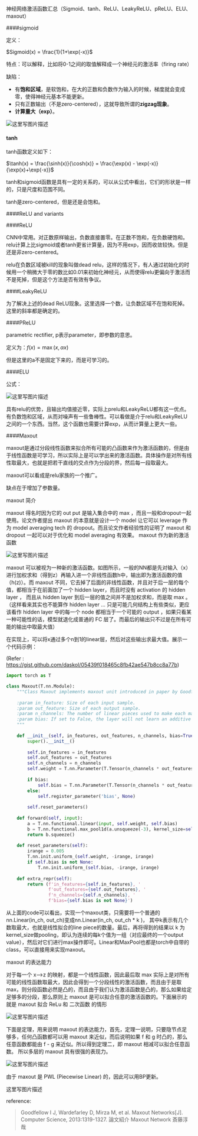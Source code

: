 神经网络激活函数汇总（Sigmoid、tanh、ReLU、LeakyReLU、pReLU、ELU、maxout）



####sigmoid

定义：

$Sigmoid(x) = \frac{1}{1+\exp(-x)}$

特点：可以解释，比如将0-1之间的取值解释成一个神经元的激活率（firing rate）

缺陷：

- 有**饱和区域**，是软饱和，在大的正数和负数作为输入的时候，梯度就会变成零，使得神经元基本不能更新。
- 只有正数输出（不是zero-centered），这就导致所谓的**zigzag现象**。
- **计算量大（exp）**。

![这里写图片描述](assets/70.png)



#### tanh

tanh函数定义如下：

$\tanh(x) = \frac{\sinh(x)}{\cosh(x)} = \frac{\exp(x) - \exp(-x)}{\exp(x)+\exp(-x)}$



tanh和sigmoid函数是具有一定的关系的，可以从公式中看出，它们的形状是一样的，只是尺度和范围不同。

tanh是zero-centered，但是还是会饱和。



####ReLU and variants

####ReLU

CNN中常用。对正数原样输出，负数直接置零。在正数不饱和，在负数硬饱和。relu计算上比sigmoid或者tanh更省计算量，因为不用exp，因而收敛较快。但是还是非zero-centered。

relu在负数区域被kill的现象叫做dead relu，这样的情况下，有人通过初始化的时候用一个稍微大于零的数比如0.01来初始化神经元，从而使得relu更偏向于激活而不是死掉，但是这个方法是否有效有争议。



####LeakyReLU

为了解决上述的dead ReLU现象。这里选择一个数，让负数区域不在饱和死掉。这里的斜率都是确定的。



####PReLU

parametric rectifier, p表示parameter，即参数的意思。

定义为：$f(x) = \max(x, \alpha x)$

但是这里的a不是固定下来的，而是可学习的。



####ELU

公式：

![这里写图片描述](assets/70-20210617195006665.png)

具有relu的优势，且输出均值接近零，实际上prelu和LeakyReLU都有这一优点。有负数饱和区域，从而对噪声有一些鲁棒性。可以看做是介于relu和LeakyReLU之间的一个东西。当然，这个函数也需要计算exp，从而计算量上更大一些。



####Maxout

maxout是通过分段线性函数来拟合所有可能的凸函数来作为激活函数的，但是由于线性函数是可学习，所以实际上是可以学出来的激活函数。具体操作是对所有线性取最大，也就是把若干直线的交点作为分段的界，然后每一段取最大。

maxout可以看成是relu家族的一个推广。

缺点在于增加了参数量。




maxout 简介

maxout 得名时因为它的 out put 是输入集合中的 max ，而且一般和dropout一起使用。论文作者提出 maxout 的本意就是设计一个 model 让它可以 leverage 作为 model averaging tech 的 dropout。而且论文作者经验性的证明了 maxout 和 dropout 一起可以对于优化和 model averaging 有效果。
maxout 作为新的激活函数

![这里写图片描述](assets/SouthEast.jpeg)

maxout 可以被视为一种新的激活函数。如图所示，一般的NN都是先对输入（x）进行加权求和（得到z）再输入进一个非线性函数h中，输出即为激活函数的值（h(z)）。而 maxout 不同，它去掉了后面的非线性函数，并且对于后一层的每个值，都相当于在前面加了一个 hidden layer，而且时没有 activation 的 hidden layer ， 而且从 hidden layer 到后一层的值之间并不是加权求和，而是取 max 。（这样看来其实也不能算作 hidden layer … 只是可能几何结构上有些类似，更应该看作 hidden layer 中的每一个 node 都相当于一个可能的 output ，如果只看某一种可能性的话，模型就退化成普通的 FC 层了。而最后的输出只不过是在所有可能的输出中取最大值）

在实现上，可以将x通过多个n到1的linear层，然后对这些输出求最大值。展示一个代码示例：

(Refer : https://gist.github.com/daskol/05439f018465c8fb42ae547b8cc8a77b)

~~~python
import torch as T

class Maxout(T.nn.Module):
    """Class Maxout implements maxout unit introduced in paper by Goodfellow et al, 2013.
    
    :param in_feature: Size of each input sample.
    :param out_feature: Size of each output sample.
    :param n_channels: The number of linear pieces used to make each maxout unit.
    :param bias: If set to False, the layer will not learn an additive bias.
    """
    
    def __init__(self, in_features, out_features, n_channels, bias=True):
        super().__init__()
        
        self.in_features = in_features
        self.out_features = out_features
        self.n_channels = n_channels
        self.weight = T.nn.Parameter(T.Tensor(n_channels * out_features, in_features))
        
        if bias:
            self.bias = T.nn.Parameter(T.Tensor(n_channels * out_features))
        else:
            self.register_parameter('bias', None)
            
        self.reset_parameters()
    
    def forward(self, input):
        a = T.nn.functional.linear(input, self.weight, self.bias)
        b = T.nn.functional.max_pool1d(a.unsqueeze(-3), kernel_size=self.n_channels)
        return b.squeeze()
    
    def reset_parameters(self):
        irange = 0.005
        T.nn.init.uniform_(self.weight, -irange, irange)
        if self.bias is not None:
            T.nn.init.uniform_(self.bias, -irange, irange)
    
    def extra_repr(self):
        return (f'in_features={self.in_features}, '
                f'out_features={self.out_features}, '
                f'n_channels={self.n_channels}, '
                f'bias={self.bias is not None}')
~~~

从上面的code可以看出，实现一个maxout类，只需要将一个普通的nn.Linear(in_ch, out_ch)变成nn.Linear(in_ch, out_ch \* k )， 其中k表示有几个数取最大，也就是线性拟合的line piece的数量。最后，再将得到的结果以 k 为kernel_size做pooling，即认为连续的每k个值为一组（对应最终的一个output value），然后对它们进行max操作即可。Linear和MaxPool也都是torch中自带的class，可以直接用来实现maxout。

maxout 的表达能力

对于每一个 x–>z 的映射，都是一个线性函数，因此最后取 max 实际上是对所有可能的线性函数取最大，因此会得到一个分段线性的激活函数，而且由于是取max，则分段函数必然是凸的，而且由于我们认为激活函数是凸的，那么如果给定足够多的分段，那么原则上 maxout 是可以拟合任意的激活函数的。下面展示的就是 maxout 拟合 ReLu 和 二次函数 的情形

![这里写图片描述](assets/SouthEast-20210617201721852.jpeg)

下面是定理，用来说明 maxout 的表达能力，首先，定理一说明，只要隐节点足够多，任何凸函数都可以用 maxout 来近似，而后说明如果 f 和 g 时凸的，那么任意函数都能由 f - g 来近似。所以得到定理二，即 maxout 相减可以拟合任意函数。 所以多层的 maxout 具有很强的表现力。

![这里写图片描述](assets/SouthEast-20210617201851665.jpeg)

由于 maxout 是 PWL (Piecewise Linear) 的，因此可以用BP更新。

这里写图片描述

reference:

> Goodfellow I J, Wardefarley D, Mirza M, et al. Maxout Networks[J]. Computer Science, 2013:1319-1327.
> 論文紹介 Maxout Network 斎藤淳哉 

